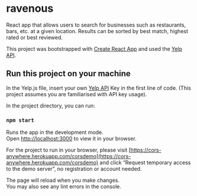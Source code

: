 # ravenous

React app that allows users to search for businesses such as restaurants, bars, etc. at a given location. Results can be sorted by best match, highest rated or best reviewed.

This project was bootstrapped with [Create React App](https://github.com/facebook/create-react-app) and used the [Yelp API](https://docs.developer.yelp.com/).

## Run this project on your machine

In the Yelp.js file, insert your own [Yelp API](https://www.yelp.com/developers) Key in the first line of code. (This project assumes you are familiarised with API key usage).

In the project directory, you can run:

### `npm start`

Runs the app in the development mode.\
Open [http://localhost:3000](http://localhost:3000) to view it in your browser.

For the project to run in your browser, please visit [https://cors-anywhere.herokuapp.com/corsdemo](https://cors-anywhere.herokuapp.com/corsdemo) and click “Request temporary access to the demo server”, no registration or account needed.

The page will reload when you make changes.\
You may also see any lint errors in the console.



